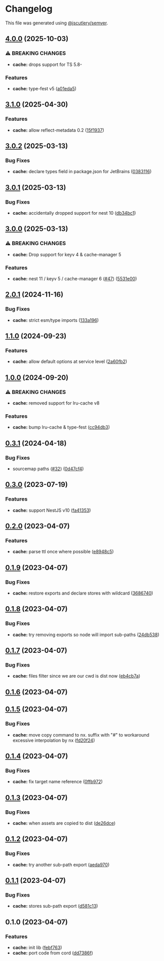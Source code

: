 # Changelog

This file was generated using [@jscutlery/semver](https://github.com/jscutlery/semver).

## [4.0.0](https://github.com/SeedCompany/libs/compare/cache-3.1.0...cache-4.0.0) (2025-10-03)


### ⚠ BREAKING CHANGES

* **cache:** drops support for TS 5.8-

### Features

* **cache:** type-fest v5 ([a01eda5](https://github.com/SeedCompany/libs/commit/a01eda5b6b12b7aa015f416ae06bd93061be3573))

## [3.1.0](https://github.com/SeedCompany/libs/compare/cache-3.0.2...cache-3.1.0) (2025-04-30)


### Features

* **cache:** allow reflect-metadata 0.2 ([15f1937](https://github.com/SeedCompany/libs/commit/15f1937082d0a5aaf7e826888c72c39b25624416))

## [3.0.2](https://github.com/SeedCompany/libs/compare/cache-3.0.1...cache-3.0.2) (2025-03-13)


### Bug Fixes

* **cache:** declare types field in package.json for JetBrains ([0383116](https://github.com/SeedCompany/libs/commit/0383116fa28a9ace07a26d3beecd1950fab0e748))

## [3.0.1](https://github.com/SeedCompany/libs/compare/cache-3.0.0...cache-3.0.1) (2025-03-13)


### Bug Fixes

* **cache:** accidentally dropped support for nest 10 ([db34bc1](https://github.com/SeedCompany/libs/commit/db34bc11d415c062c68f359245f490b54457e905))

## [3.0.0](https://github.com/SeedCompany/libs/compare/cache-2.0.1...cache-3.0.0) (2025-03-13)


### ⚠ BREAKING CHANGES

* **cache:** Drop support for keyv 4 & cache-manager 5

### Features

* **cache:** nest 11 / keyv 5 / cache-manager 6 ([#47](https://github.com/SeedCompany/libs/issues/47)) ([5531e00](https://github.com/SeedCompany/libs/commit/5531e00f59a271b05c128e6213654d04734591f2))

## [2.0.1](https://github.com/SeedCompany/libs/compare/cache-2.0.0...cache-2.0.1) (2024-11-16)


### Bug Fixes

* **cache:** strict esm/type imports ([133a196](https://github.com/SeedCompany/libs/commit/133a196150caa51efe930041180869feb79715e2))

## [1.1.0](https://github.com/SeedCompany/libs/compare/cache-1.0.0...cache-1.1.0) (2024-09-23)


### Features

* **cache:** allow default options at service level ([2a60fb2](https://github.com/SeedCompany/libs/commit/2a60fb286811729a919b409a78b06e8bdfa47bac))

## [1.0.0](https://github.com/SeedCompany/libs/compare/cache-0.3.1...cache-1.0.0) (2024-09-20)


### ⚠ BREAKING CHANGES

* **cache:** removed support for lru-cache v8

### Features

* **cache:** bump lru-cache & type-fest ([cc94db3](https://github.com/SeedCompany/libs/commit/cc94db39eb43ab242f06102d6fa62ea698c16366))

## [0.3.1](https://github.com/SeedCompany/libs/compare/cache-0.3.0...cache-0.3.1) (2024-04-18)


### Bug Fixes

* sourcemap paths ([#32](https://github.com/SeedCompany/libs/issues/32)) ([0d47cf4](https://github.com/SeedCompany/libs/commit/0d47cf47898fbe24f3adb8fdf4cb000b40f68a89))

## [0.3.0](https://github.com/SeedCompany/libs/compare/cache-0.2.0...cache-0.3.0) (2023-07-19)


### Features

* **cache:** support NestJS v10 ([fa41353](https://github.com/SeedCompany/libs/commit/fa4135393fd13b2b2676d5a20f909e4880443b6e))

## [0.2.0](https://github.com/SeedCompany/libs/compare/cache-0.1.9...cache-0.2.0) (2023-04-07)


### Features

* **cache:** parse ttl once where possible ([e8948c5](https://github.com/SeedCompany/libs/commit/e8948c5deff8e1d1306b0b7e2634c8040ad72db4))

## [0.1.9](https://github.com/SeedCompany/libs/compare/cache-0.1.8...cache-0.1.9) (2023-04-07)


### Bug Fixes

* **cache:** restore exports and declare stores with wildcard ([3686740](https://github.com/SeedCompany/libs/commit/3686740ed4cafb23579a055a017460c7d1e54534))

## [0.1.8](https://github.com/SeedCompany/libs/compare/cache-0.1.7...cache-0.1.8) (2023-04-07)


### Bug Fixes

* **cache:** try removing exports so node will import sub-paths ([24db538](https://github.com/SeedCompany/libs/commit/24db538b6d70475b296e4f46b7c6d1f9c1da6638))

## [0.1.7](https://github.com/SeedCompany/libs/compare/cache-0.1.6...cache-0.1.7) (2023-04-07)


### Bug Fixes

* **cache:** files filter since we are our cwd is dist now ([eb4cb7a](https://github.com/SeedCompany/libs/commit/eb4cb7ac6569de5fca23999c2ed6cc6ac68a5895))

## [0.1.6](https://github.com/SeedCompany/libs/compare/cache-0.1.5...cache-0.1.6) (2023-04-07)

## [0.1.5](https://github.com/SeedCompany/libs/compare/cache-0.1.4...cache-0.1.5) (2023-04-07)


### Bug Fixes

* **cache:** move copy command to nx. suffix with "#" to workaround excessive interpolation by nx ([fd20f24](https://github.com/SeedCompany/libs/commit/fd20f2441b5bc73f80aae5adf1b3cd119970d499))

## [0.1.4](https://github.com/SeedCompany/libs/compare/cache-0.1.3...cache-0.1.4) (2023-04-07)


### Bug Fixes

* **cache:** fix target name reference ([0ffb972](https://github.com/SeedCompany/libs/commit/0ffb972a6c4b5d9d8a63e67f2b835048265a6fcf))

## [0.1.3](https://github.com/SeedCompany/libs/compare/cache-0.1.2...cache-0.1.3) (2023-04-07)


### Bug Fixes

* **cache:** when assets are copied to dist ([de26dce](https://github.com/SeedCompany/libs/commit/de26dcea535d39432b994b9381180c528a31213e))

## [0.1.2](https://github.com/SeedCompany/libs/compare/cache-0.1.1...cache-0.1.2) (2023-04-07)


### Bug Fixes

* **cache:** try another sub-path export ([aeda970](https://github.com/SeedCompany/libs/commit/aeda97009d0f98d2247648042cb6f5de98a049a1))

## [0.1.1](https://github.com/SeedCompany/libs/compare/cache-0.1.0...cache-0.1.1) (2023-04-07)


### Bug Fixes

* **cache:** stores sub-path export ([d581c13](https://github.com/SeedCompany/libs/commit/d581c13ad77f933847a424d20d074c5eafeb9bef))

## 0.1.0 (2023-04-07)


### Features

* **cache:** init lib ([febf763](https://github.com/SeedCompany/libs/commit/febf7635202fe204e58b8a33d5e1c0ca1990cd4f))
* **cache:** port code from cord ([dd7386f](https://github.com/SeedCompany/libs/commit/dd7386fa456f94d60cdf03623e39acf66e9a3594))
